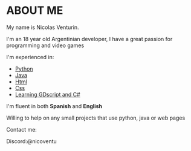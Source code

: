 # ABOUT ME

My name is Nicolas Venturin.

I'm an 18 year old Argentinian developer, I have a great passion for programming and video games

I'm experienced in:

- [Python](#tools)
- [Java](#tools)
- [Html](#tools)
- [Css](#tools)
- [Learning GDscript and C#](#tools)

I'm fluent in both **Spanish** and **English**

Willing to help on any small projects that use python, java or web pages

Contact me:

Discord:@nicoventu
